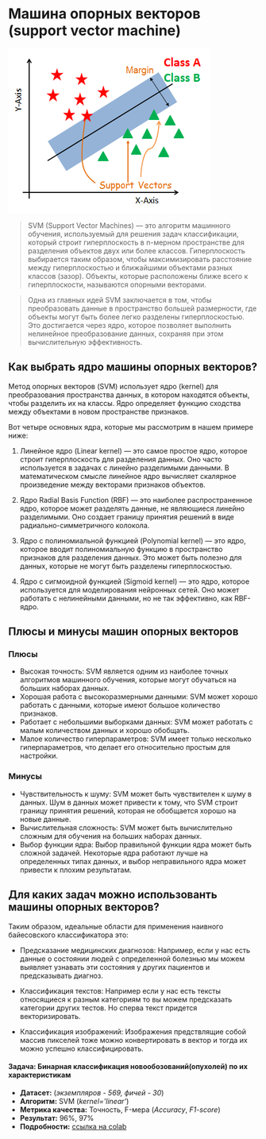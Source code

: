 # Машина опорных векторов (support vector machine)

![Screen Shot](img/img.png)

> SVM (Support Vector Machines) — это алгоритм машинного обучения, используемый 
для решения задач классификации, который строит гиперплоскость в n-мерном пространстве 
для разделения объектов двух или более классов. Гиперплоскость выбирается таким образом, 
чтобы максимизировать расстояние между гиперплоскостью и ближайшими объектами 
разных классов (зазор). Объекты, которые расположены ближе всего к гиперплоскости, 
называются опорными векторами.

> Одна из главных идей SVM заключается в том, чтобы преобразовать данные в пространство 
большей размерности, где объекты могут быть более легко разделены гиперплоскостью. 
Это достигается через ядро, которое позволяет выполнить нелинейное преобразование данных, 
сохраняя при этом вычислительную эффективность.

## Как выбрать ядро машины опорных векторов?

Метод опорных векторов (SVM) использует ядро (kernel) для преобразования 
пространства данных, в котором находятся объекты, чтобы разделить их на классы. 
Ядро определяет функцию сходства между объектами в новом пространстве признаков.

Вот четыре основных ядра, которые мы рассмотрим в нашем примере ниже:

1. Линейное ядро (Linear kernel) — это самое простое ядро, которое строит гиперплоскость 
для разделения данных. Оно часто используется в задачах с линейно разделимыми данными. 
В математическом смысле линейное ядро вычисляет скалярное произведение 
между векторами признаков объектов. 

2. Ядро Radial Basis Function (RBF) — это наиболее распространенное ядро, 
которое может разделять данные, не являющиеся линейно разделимыми. 
Оно создает границу принятия решений в виде радиально-симметричного колокола. 

3. Ядро с полиномиальной функцией (Polynomial kernel) — это ядро, 
которое вводит полиномиальную функцию в пространство признаков для разделения данных. 
Это может быть полезно для данных, которые не могут быть разделены гиперплоскостью. 

4. Ядро с сигмоидной функцией (Sigmoid kernel) — это ядро, которое используется 
для моделирования нейронных сетей. Оно может работать с нелинейными данными, 
но не так эффективно, как RBF-ядро.

## Плюсы и минусы машин опорных векторов

### Плюсы

 - Высокая точность: SVM является одним из наиболее точных алгоритмов машинного обучения, 
которые могут обучаться на больших наборах данных.
 - Хорошая работа с высокоразмерными данными: SVM может хорошо работать с данными, 
которые имеют большое количество признаков. 
 - Работает с небольшими выборками данных: SVM может работать с малым количеством данных 
и хорошо обобщать. 
 - Малое количество гиперпараметров: SVM имеет только несколько гиперпараметров, 
что делает его относительно простым для настройки.

### Минусы 

 - Чувствительность к шуму: SVM может быть чувствителен к шуму в данных. 
Шум в данных может привести к тому, что SVM строит границу принятия решений, 
которая не обобщается хорошо на новые данные. 
 - Вычислительная сложность: SVM может быть вычислительно сложным для обучения 
на больших наборах данных. 
 - Выбор функции ядра: Выбор правильной функции ядра может быть сложной задачей. 
Некоторые ядра работают лучше на определенных типах данных, и выбор неправильного ядра 
может привести к плохим результатам.

## Для каких задач можно использованть машины опорных векторов?

Таким образом, идеальные области для применения наивного байесовского классификатора это:

 - Предсказание медицинских диагнозов: Например, если у нас есть данные о состоянии людей 
с определенной болезнью мы можем выявляет узнавать эти состояния у других пациентов 
и предсказывать диагноз.

 - Классификация текстов: Например если у нас есть тексты относящиеся к разным категориям
то вы можем предсказать категории других тестов. Но сперва текст придется векторизировать.

 - Классификация изображений: Изображения предствлящие собой массив пикселей 
тоже можно конвертировать в вектор и тогда их можно успешно классифицировать.


#### Задача: Бинарная классификация новообозований(опухолей) по их характеристикам

- **Датасет:** (*экземпляров - 569, фичей - 30*)   
- **Алгоритм:** SVM (*kernel='linear'*)   
- **Метрика качества:** Точность, F-мера (*Accuracy*, *F1-score*)  
- **Результат:** 96%, 97%
- **Подробности:** [ссылка на colab](https://colab.research.google.com/drive/14Ru1C61wqPsldQPIDRTB-Efx6202P9eE?usp=sharing)

